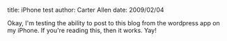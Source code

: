 title: iPhone test
author: Carter Allen
date: 2009/02/04



Okay, I'm testing the ability to post to this blog from the wordpress app on my iPhone. If you're reading this, then it works. Yay!
